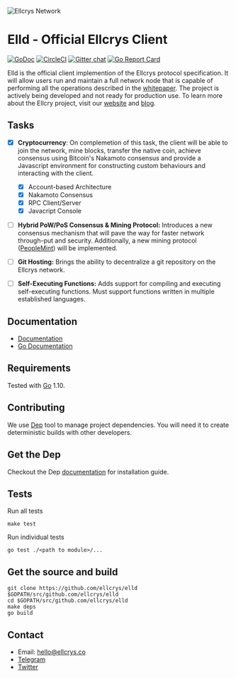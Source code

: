 ![Ellcrys Network](https://storage.googleapis.com/ellcrys-docs/ellcrys-github-banner.png)

# Elld - Official Ellcrys Client
[![GoDoc](https://godoc.org/github.com/ellcrys/elld?status.svg)](https://godoc.org/github.com/ellcrys/elld)
[![CircleCI](https://circleci.com/gh/ellcrys/elld/tree/master.svg?style=svg)](https://circleci.com/gh/ellcrys/elld/tree/master)
[![Gitter chat](https://badges.gitter.im/gitterHQ/gitter.png)](https://gitter.im/ellnet)
[![Go Report Card](https://goreportcard.com/badge/github.com/ellcrys/elld)](https://goreportcard.com/report/github.com/ellcrys/elld)

Elld is the official client implemention of the Ellcrys protocol specification. It will allow users run and maintain a full network node that is capable of performing all the operations described in the [whitepaper](https://storage.googleapis.com/ellcrys-docs/Ellcrys-Whitepaper-Technical.pdf). The project is actively being developed and not ready for production use. To learn more about the Ellcry project, visit our [website](https://ellcrys.co) and [blog](https://medium.com/ellcrys).

## Tasks
- [x] **Cryptocurrency**: 
On complemetion of this task, the client will be able to join the network, mine blocks, transfer the 
native coin, achieve consensus using Bitcoin's Nakamoto consensus and provide a Javascript environment for constructing
custom behaviours and interacting with the client.
   - [x] Account-based Architecture
   - [x] Nakamoto Consensus
   - [x] RPC Client/Server
   - [x] Javacript Console

- [ ] **Hybrid PoW/PoS Consensus & Mining Protocol:**
Introduces a new consensus mechanism that will pave the way for faster network through-put and security. Additionally, a new mining protocol ([PeopleMint](https://storage.googleapis.com/ellcrys-docs/PeopleMint.pdf)) will be implemented.

- [ ] **Git Hosting:** 
Brings the ability to decentralize a git repository on the Ellcrys network. 

- [ ] **Self-Executing Functions:** 
Adds support for compiling and executing self-executing functions. Must support functions written in multiple established languages.

## Documentation
- [Documentation](https://ellcrys.gitbook.io/ellcrys/)
- [Go Documentation](https://godoc.org/github.com/ellcrys/elld)

## Requirements
Tested with [Go](http://golang.org/) 1.10.

## Contributing
We use [Dep](https://github.com/golang/dep) tool to manage project dependencies. You will need it to create deterministic builds with other developers.

## Get the Dep
Checkout the Dep [documentation](https://github.com/golang/dep#installation) for installation guide.

## Tests

Run all tests
```
make test
```

Run individual tests
```
go test ./<path to module>/...
```

## Get the source and build
```
git clone https://github.com/ellcrys/elld $GOPATH/src/github.com/ellcrys/elld
cd $GOPATH/src/github.com/ellcrys/elld
make deps
go build
```

## Contact
- Email: hello@ellcrys.co
- [Telegram](https://t.me/ellcryshq)
- [Twitter](https://twitter.com/ellcryshq)
